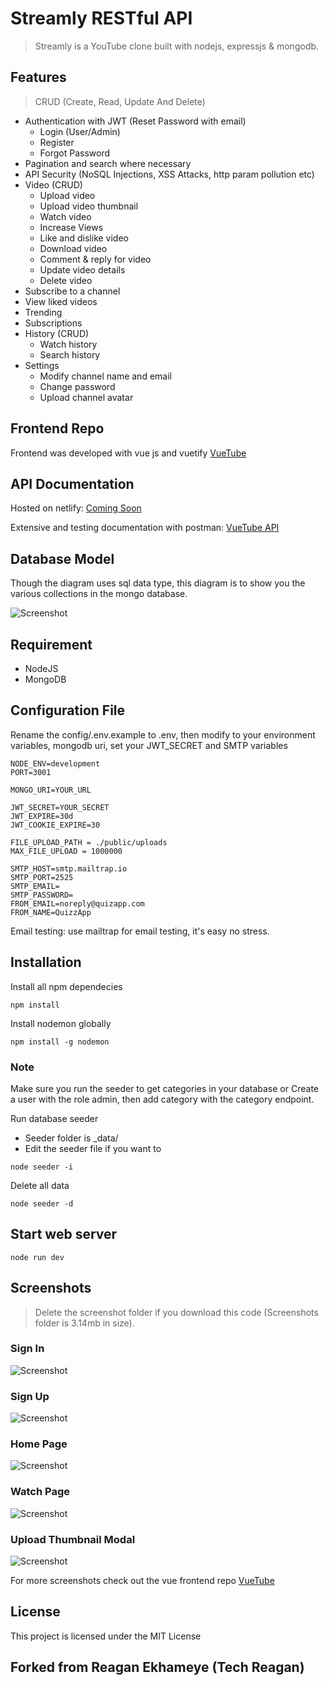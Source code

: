 # Streamly RESTful API 

> Streamly is a YouTube clone built with nodejs, expressjs & mongodb.

## Features

> CRUD (Create, Read, Update And Delete)

- Authentication with JWT (Reset Password with email)
  - Login (User/Admin)
  - Register
  - Forgot Password
- Pagination and search where necessary
- API Security (NoSQL Injections, XSS Attacks, http param pollution etc)
- Video (CRUD)
  - Upload video
  - Upload video thumbnail
  - Watch video
  - Increase Views
  - Like and dislike video
  - Download video
  - Comment & reply for video
  - Update video details
  - Delete video
- Subscribe to a channel
- View liked videos
- Trending
- Subscriptions
- History (CRUD)
  - Watch history
  - Search history
- Settings
  - Modify channel name and email
  - Change password
  - Upload channel avatar

## Frontend Repo

Frontend was developed with vue js and vuetify [VueTube](https://github.com/angjaay/Streamly-client)

## API Documentation

Hosted on netlify: [Coming Soon]()

Extensive and testing documentation with postman: [VueTube API](https://documenter.getpostman.com/view/9407876/SzYaVdtC?version=latest)

## Database Model

Though the diagram uses sql data type, this diagram is to show you the various collections in the mongo database.

![Screenshot](screenshots/vue_tube_ERD.jpg)

## Requirement

- NodeJS
- MongoDB

## Configuration File

Rename the config/.env.example to .env, then modify to your environment variables, mongodb uri, set your JWT_SECRET and SMTP variables

```ENV
NODE_ENV=development
PORT=3001

MONGO_URI=YOUR_URL

JWT_SECRET=YOUR_SECRET
JWT_EXPIRE=30d
JWT_COOKIE_EXPIRE=30

FILE_UPLOAD_PATH = ./public/uploads
MAX_FILE_UPLOAD = 1000000

SMTP_HOST=smtp.mailtrap.io
SMTP_PORT=2525
SMTP_EMAIL=
SMTP_PASSWORD=
FROM_EMAIL=noreply@quizapp.com
FROM_NAME=QuizzApp
```

Email testing: use mailtrap for email testing, it's easy no stress.

## Installation

Install all npm dependecies

```console
npm install
```

Install nodemon globally

```console
npm install -g nodemon
```

### Note

Make sure you run the seeder to get categories in your database or Create a user with the role admin, then add category with the category endpoint.

Run database seeder

- Seeder folder is \_data/
- Edit the seeder file if you want to

```console
node seeder -i
```

Delete all data

```console
node seeder -d
```

## Start web server

```console
node run dev
```

## Screenshots

> Delete the screenshot folder if you download this code (Screenshots folder is 3.14mb in size).

### Sign In

![Screenshot](screenshots/20%20-%20Sign%20in.jpg)

### Sign Up

![Screenshot](screenshots/21%20-%20Sign%20up.jpg)

### Home Page

![Screenshot](screenshots/1%20-%20Home.jpg)

### Watch Page

![Screenshot](screenshots/7%20-%20Watch.jpg)

### Upload Thumbnail Modal

![Screenshot](screenshots/16%20-%20Upload%20Thumbnail%20Modal.jpg)

For more screenshots check out the vue frontend repo [VueTube](https://github.com/techreagan/vue-nodejs-youtube-clone)

## License

This project is licensed under the MIT License

## Forked from Reagan Ekhameye (Tech Reagan)


